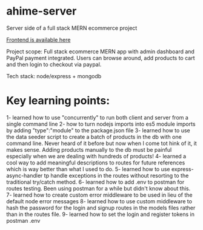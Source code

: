 # ahime-server
Server side of a full stack MERN ecommerce project

<a href="https://github.com/YellowFlash2012/ahime-client.git">Frontend is available here</a>

Project scope: Full stack ecommerce MERN app with admin dashboard and PayPal payment integrated. Users can browse around, add products to cart and then login to checkout via paypal.

Tech stack: node/express + mongodb
# Key learning points:
1- learned how to use "concurrently" to run both client and server from a single command line
2- how to turn nodejs imports into es5 module imports by adding "type":"module" to the package.json file
3- learned how to use the data seeder script to create a batch of products in the db with one command line. Never heard of it before but now when I come tot hink of it, it makes sense. Adding products manually to the db must be painful especially when we are dealing with hundreds of products!
4- learned a cool way to add meaningful descriptions to routes for future references which is way better than what I used to do.
5- learned how to use express-async-handler tp handle exceptions in the routes without resorting to the traditional try/catch method.
6- learned how to add .env to postman for routes testing. Been using postman for a while but didn't know about this.
7- learned how to create custom error middleware to be used in lieu of the default node error messages
8- learned how to use custom middleware to hash the password for the login and signup routes in the models files rather than in the routes file.
9- learned how to set the login and register tokens in postman .env